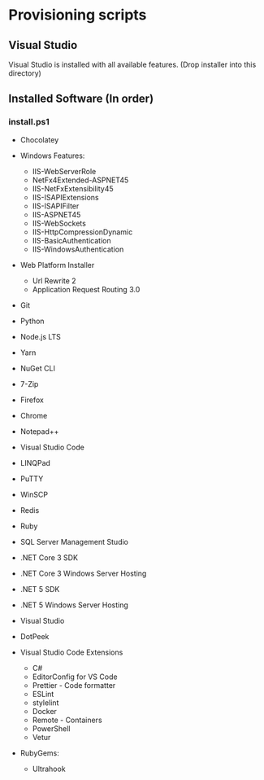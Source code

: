 # Provisioning scripts

## Visual Studio
Visual Studio is installed with all available features. (Drop installer into this directory)

## Installed Software (In order)

### install.ps1
* Chocolatey

* Windows Features:
  * IIS-WebServerRole
  * NetFx4Extended-ASPNET45
  * IIS-NetFxExtensibility45
  * IIS-ISAPIExtensions
  * IIS-ISAPIFilter
  * IIS-ASPNET45
  * IIS-WebSockets
  * IIS-HttpCompressionDynamic
  * IIS-BasicAuthentication
  * IIS-WindowsAuthentication

* Web Platform Installer
  * Url Rewrite 2
  * Application Request Routing 3.0

* Git
* Python
* Node.js LTS
* Yarn
* NuGet CLI
* 7-Zip
* Firefox
* Chrome
* Notepad++
* Visual Studio Code
* LINQPad
* PuTTY
* WinSCP
* Redis
* Ruby
* SQL Server Management Studio
* .NET Core 3 SDK
* .NET Core 3 Windows Server Hosting
* .NET 5 SDK
* .NET 5 Windows Server Hosting

* Visual Studio
* DotPeek

* Visual Studio Code Extensions
  * C#
  * EditorConfig for VS Code
  * Prettier - Code formatter
  * ESLint
  * stylelint
  * Docker
  * Remote - Containers
  * PowerShell
  * Vetur

* RubyGems:
  * Ultrahook
